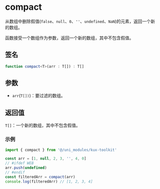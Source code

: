 # compact

从数组中删除假值(`false`、`null`、`0`、`''`、`undefined`、`NaN`)的元素，返回一个新的数组。

函数接受一个数组作为参数，返回一个新的数组，其中不包含假值。

## 签名

```ts
function compact<T>(arr : T[]) : T[]
```

## 参数

+ `arr`(`T[])`)：要过滤的数组。

## 返回值

`T[]`：一个新的数组，其中不包含假值。

### 示例

```ts
import { compact } from '@/uni_modules/kux-toolkit'

const arr = [1, null, 2, 3, '', 4, 0]
// #ifdef WEB
arr.push(undefined)
// #endif
const filteredArr = compact(arr)
console.log(filteredArr) // [1, 2, 3, 4]
```
